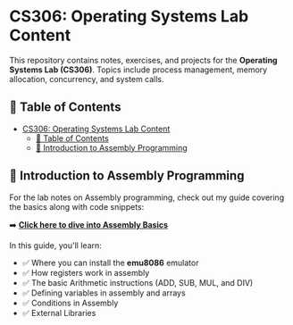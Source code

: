 # CS306: Operating Systems Lab Content

This repository contains notes, exercises, and projects for the **Operating Systems Lab (CS306)**. Topics include process management, memory allocation, concurrency, and system calls.

## 📖 Table of Contents

- [CS306: Operating Systems Lab Content](#cs306-operating-systems-lab-content)
  - [📖 Table of Contents](#-table-of-contents)
  - [📌 Introduction to Assembly Programming](#-introduction-to-assembly-programming)

## 📌 Introduction to Assembly Programming

For the lab notes on Assembly programming, check out my guide covering the basics along with code snippets:

➡️ **[Click here to dive into Assembly Basics](./Labs/assembly-basics.md)**

In this guide, you'll learn:

- ✅ Where you can install the **emu8086** emulator
- ✅ How registers work in assembly
- ✅ The basic Arithmetic instructions (ADD, SUB, MUL, and DIV)
- ✅ Defining variables in assembly and arrays
- ✅ Conditions in Assembly
- ✅ External Libraries
